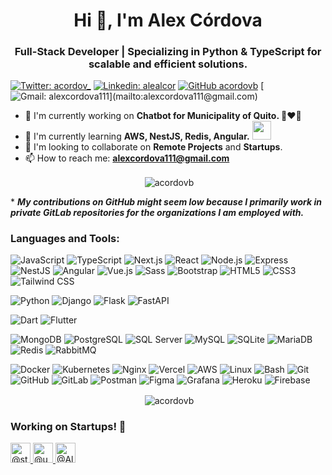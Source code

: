 <h1 align="center">Hi 👋, I'm Alex Córdova</h1>
<h3 align="center">Full-Stack Developer | Specializing in Python & TypeScript for scalable and efficient solutions.</h3>

[![Twitter: acordov_](https://img.shields.io/twitter/follow/acordov_?style=social)](https://x.com/acordov_)
[![Linkedin: alealcor](https://img.shields.io/badge/-alealcor-blue?style=flat-square&logo=Linkedin&logoColor=white&link=https://www.linkedin.com/in/alealcor/)](https://www.linkedin.com/in/alealcor/)
[![GitHub acordovb](https://img.shields.io/github/followers/acordovb?label=follow&style=social)](https://github.com/acordovb)
[![Gmail: alexcordova111](https://img.shields.io/badge/-alexcordova111-red?style=flat-square&logo=Gmail&logoColor=white&link=mailto:)](mailto:alexcordova111@gmail.com)

- 🔭 I'm currently working on **Chatbot for Municipality of Quito. 💙❤️💙**
- 🌱 I'm currently learning **AWS, NestJS, Redis, Angular.** <img src="https://media1.giphy.com/media/v1.Y2lkPTc5MGI3NjExdXQxbGdxdDBieWcwYmV0Yjh0Z2hnMml1a3pkNDA2ZTZueWJ1Ym5ieiZlcD12MV9pbnRlcm5hbF9naWZfYnlfaWQmY3Q9cw/j0HjChGV0J44KrrlGv/giphy.webp" width="30">
- 👯 I'm looking to collaborate on **Remote Projects** and **Startups**.
- 📫 How to reach me: **[alexcordova111@gmail.com](mailto:alexcordova111@gmail.com)**

<div align="center">
<p>&nbsp;<img align="center" src="https://github-readme-stats.vercel.app/api?username=acordovb&show_icons=true&locale=en" alt="acordovb" /></p>
</div>

\* **_My contributions on GitHub might seem low because I primarily work in private GitLab repositories for the organizations I am employed with._**

<h3 align="left">Languages and Tools:</h3>

![JavaScript](https://img.shields.io/badge/Code-JavaScript-informational?style=flat&logo=javascript&color=F7DF1E)
![TypeScript](https://img.shields.io/badge/Code-TypeScript-informational?style=flat&logo=typescript&color=3178C6)
![Next.js](https://img.shields.io/badge/Framework-Next.js-informational?style=flat&logo=next.js&color=000000)
![React](https://img.shields.io/badge/Code-React-informational?style=flat&logo=react&color=61DAFB)
![Node.js](https://img.shields.io/badge/Code-Node.js-informational?style=flat&logo=node.js&color=339933)
![Express](https://img.shields.io/badge/Framework-Express-informational?style=flat&logo=express&color=000000)
![NestJS](https://img.shields.io/badge/Framework-NestJS-informational?style=flat&logo=nestjs&color=E0234E)
![Angular](https://img.shields.io/badge/Framework-Angular-informational?style=flat&logo=angular&color=DD0031)
![Vue.js](https://img.shields.io/badge/Framework-Vue.js-informational?style=flat&logo=vue.js&color=4FC08D)
![Sass](https://img.shields.io/badge/Style-Sass-information?style=flat&logo=sass&color=CC6699)
![Bootstrap](https://img.shields.io/badge/Style-Bootstrap-information?style=flat&logo=bootstrap&color=7952B3)
![HTML5](https://img.shields.io/badge/Markup-HTML5-information?style=flat&logo=html5&color=E34F26)
![CSS3](https://img.shields.io/badge/Style-CSS3-information?style=flat&logo=css3&color=1572B6)
![Tailwind CSS](https://img.shields.io/badge/Style-TailwindCSS-information?style=flat&logo=tailwind-css&color=38B2AC)

![Python](https://img.shields.io/badge/Code-Python-informational?style=flat&logo=python&color=3776AB)
![Django](https://img.shields.io/badge/Framework-Django-informational?style=flat&logo=django&color=092E20)
![Flask](https://img.shields.io/badge/Framework-Flask-informational?style=flat&logo=flask&color=000000)
![FastAPI](https://img.shields.io/badge/Framework-FastAPI-informational?style=flat&logo=fastapi&color=009688)

![Dart](https://img.shields.io/badge/Code-Dart-informational?style=flat&logo=dart&color=0175C2)
![Flutter](https://img.shields.io/badge/Framework-Flutter-informational?style=flat&logo=flutter&color=02569B)

![MongoDB](https://img.shields.io/badge/Database-MongoDB-informational?style=flat&logo=mongodb&color=47A248)
![PostgreSQL](https://img.shields.io/badge/Database-PostgreSQL-informational?style=flat&logo=postgresql&color=336791)
![SQL Server](https://img.shields.io/badge/Database-SQLServer-informational?style=flat&logo=microsoft-sql-server&color=CC2927)
![MySQL](https://img.shields.io/badge/Database-MySQL-informational?style=flat&logo=mysql&color=4479A1)
![SQLite](https://img.shields.io/badge/Database-SQLite-informational?style=flat&logo=sqlite&color=003B57)
![MariaDB](https://img.shields.io/badge/Database-MariaDB-informational?style=flat&logo=mariadb&color=003545)
![Redis](https://img.shields.io/badge/Database-Redis-informational?style=flat&logo=redis&color=DC382D)
![RabbitMQ](https://img.shields.io/badge/Queue-RabbitMQ-informational?style=flat&logo=rabbitmq&color=FF6600)

![Docker](https://img.shields.io/badge/Container-Docker-informational?style=flat&logo=docker&color=2496ED)
![Kubernetes](https://img.shields.io/badge/Container-Kubernetes-informational?style=flat&logo=kubernetes&color=326CE5)
![Nginx](https://img.shields.io/badge/Server-Nginx-informational?style=flat&logo=nginx&color=009639)
![Vercel](https://img.shields.io/badge/Deployment-Vercel-informational?style=flat&logo=vercel&color=000000)
![AWS](https://img.shields.io/badge/Cloud-AWS-informational?style=flat&logo=amazon-aws&color=232F3E)
![Linux](https://img.shields.io/badge/System-Linux-informational?style=flat&logo=linux&color=FCC624)
![Bash](https://img.shields.io/badge/Shell-Bash-informational?style=flat&logo=gnu-bash&color=4EAA25)
![Git](https://img.shields.io/badge/VersionControl-Git-informational?style=flat&logo=git&color=F05032)
![GitHub](https://img.shields.io/badge/VersionControl-GitHub-informational?style=flat&logo=github&color=181717)
![GitLab](https://img.shields.io/badge/VersionControl-GitLab-informational?style=flat&logo=gitlab&color=FCA121)
![Postman](https://img.shields.io/badge/Tool-Postman-information?style=flat&logo=postman&color=FF6C37)
![Figma](https://img.shields.io/badge/Design-Figma-informational?style=flat&logo=figma&color=F24E1E)
![Grafana](https://img.shields.io/badge/Monitoring-Grafana-informational?style=flat&logo=grafana&color=F46800)
![Heroku](https://img.shields.io/badge/Deployment-Heroku-informational?style=flat&logo=heroku&color=430098)
![Firebase](https://img.shields.io/badge/Database-Firebase-informational?style=flat&logo=firebase&color=FFCA28)

<div align="center">
<p>&nbsp;<img align="center" src="https://github-readme-stats.vercel.app/api/top-langs?username=acordovb&show_icons=true&locale=en&layout=compact" alt="acordovb" /></p>
</div>

<h3 align="left">Working on Startups! 🚀</h3>

<a aria-label="stam-labs" itemprop="follows" class="avatar-group-item" data-hovercard-type="organization" data-octo-click="hovercard-link-click" data-octo-dimensions="link_type:self" data-hydro-click="{&quot;event_type&quot;:&quot;user_profile.click&quot;,&quot;payload&quot;:{&quot;profile_user_id&quot;:33164007,&quot;target&quot;:&quot;MEMBER_ORGANIZATION_AVATAR&quot;,&quot;user_id&quot;:33164007,&quot;originating_url&quot;:&quot;https://github.com/acordovb&quot;}}" data-hydro-click-hmac="bf7e2b33fda10468762dbbcb07509f951914ba7b47eae97427b4ff206519daa5" href="/stam-labs">
      <img src="https://avatars.githubusercontent.com/u/79854957?s=64&amp;v=4" alt="@stam-labs" size="32" height="32" width="32" data-view-component="true" class="avatar">
</a>
<a aria-label="untrip" itemprop="follows" class="avatar-group-item" data-hovercard-type="organization"  data-octo-click="hovercard-link-click" data-octo-dimensions="link_type:self" data-hydro-click="{&quot;event_type&quot;:&quot;user_profile.click&quot;,&quot;payload&quot;:{&quot;profile_user_id&quot;:33164007,&quot;target&quot;:&quot;MEMBER_ORGANIZATION_AVATAR&quot;,&quot;user_id&quot;:33164007,&quot;originating_url&quot;:&quot;https://github.com/acordovb&quot;}}" data-hydro-click-hmac="bf7e2b33fda10468762dbbcb07509f951914ba7b47eae97427b4ff206519daa5" href="/untrip">
      <img src="https://avatars.githubusercontent.com/u/109124585?s=64&amp;v=4" alt="@untrip" size="32" height="32" width="32" data-view-component="true" class="avatar">
</a>
<a aria-label="Alumtu" itemprop="follows" class="avatar-group-item" data-hovercard-type="organization"  data-octo-click="hovercard-link-click" data-octo-dimensions="link_type:self" data-hydro-click="{&quot;event_type&quot;:&quot;user_profile.click&quot;,&quot;payload&quot;:{&quot;profile_user_id&quot;:33164007,&quot;target&quot;:&quot;MEMBER_ORGANIZATION_AVATAR&quot;,&quot;user_id&quot;:33164007,&quot;originating_url&quot;:&quot;https://github.com/acordovb&quot;}}" data-hydro-click-hmac="bf7e2b33fda10468762dbbcb07509f951914ba7b47eae97427b4ff206519daa5" href="/Alumtu">
      <img src="https://avatars.githubusercontent.com/u/153480820?s=64&amp;v=4" alt="@Alumtu" size="32" height="32" width="32" data-view-component="true" class="avatar">
</a>
